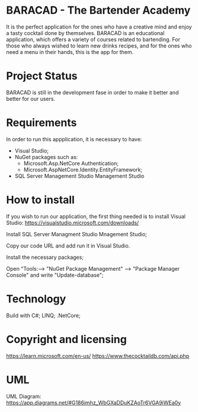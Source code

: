 # BARACAD - The Bartender Academy

It is the perfect application for the ones who have a creative mind and enjoy a tasty cocktail done by themselves.
BARACAD is an educational application, which offers a variety of courses related to bartending. For those who always wished to learn new drinks recipes, and for the ones who need a menu in their hands, this is the app for them.

# Project Status
BARACAD is still in the development fase in order to make it better and better for our users.

# Requirements
In order to run this appplication, it is necessary to have:
- Visual Studio;
- NuGet packages such as:
	- Microsoft.Asp.NetCore Authentication;
	- Microsoft.AspNetCore.Identity.EntityFramework;
- SQL Server Management Studio Management Studio

# How to install
If you wish to run our application, the first thing needed is to install Visual Studio: https://visualstudio.microsoft.com/downloads/

Install SQL Server Managment Studio Mnagement Studio;

Copy our code URL and add run it in Visual Studio.

Install the necessary packages;

Open "Tools:--> "NuGet Package Management" --> "Package Manager Console" and write "Update-database";

# Technology
Build with C#;
LINQ;
.NetCore;

# Copyright and licensing

https://learn.microsoft.com/en-us/
https://www.thecocktaildb.com/api.php


# UML

UML Diagram: 
https://app.diagrams.net/#G186imhz_WbGXaDDuKZAoTr6VGA9iWEa0y
